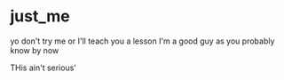 # just_me

yo don't try me
or I'll teach you a lesson
I'm a good guy as you probably know by now

THis ain't serious'
